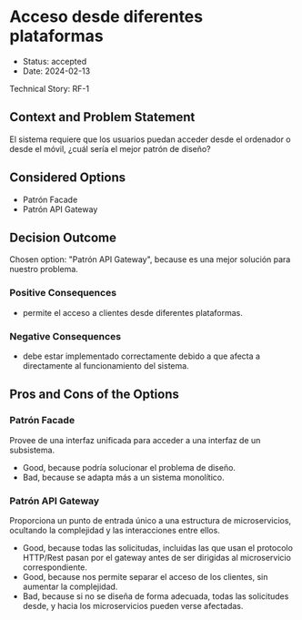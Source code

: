 # Acceso desde diferentes plataformas

* Status: accepted
* Date: 2024-02-13

Technical Story: RF-1

## Context and Problem Statement

El sistema requiere que los usuarios puedan acceder desde el ordenador o desde el móvil, ¿cuál sería el mejor patrón de diseño?

## Considered Options

* Patrón Facade
* Patrón API Gateway

## Decision Outcome

Chosen option: "Patrón API Gateway", because es una mejor solución para nuestro problema.

### Positive Consequences

* permite el acceso a clientes desde diferentes plataformas.

### Negative Consequences

* debe estar implementado correctamente debido a que afecta a directamente al funcionamiento del sistema.


## Pros and Cons of the Options

### Patrón Facade

Provee de una interfaz unificada para acceder a una interfaz de un subsistema.

* Good, because podría solucionar el problema de diseño.
* Bad, because se adapta más a un sistema monolítico.

### Patrón API Gateway

Proporciona un punto de entrada único a una estructura de microservicios, ocultando la complejidad y las interacciones entre ellos.

* Good, because todas las solicitudas, incluidas las que usan el protocolo HTTP/Rest pasan por el gateway antes de ser dirigidas al microservicio correspondiente.
* Good, because nos permite separar el acceso de los clientes, sin aumentar la complejidad.
* Bad, because si no se diseña de forma adecuada, todas las solicitudes desde, y hacia los microservicios pueden verse afectadas.
